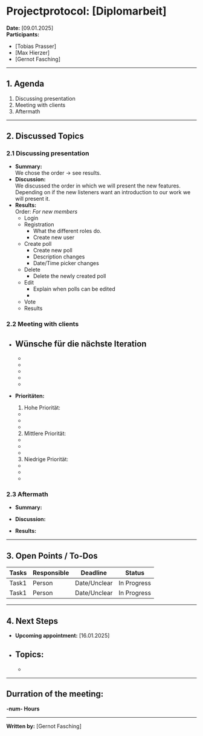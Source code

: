 # Projectprotocol: **[Diplomarbeit]**

**Date:** [09.01.2025]  
**Participants:**  
- [Tobias Prasser]  
- [Max Hierzer]  
- [Gernot Fasching]  

---

## 1. Agenda
1. Discussing presentation
2. Meeting with clients
3. Aftermath

---

## 2. Discussed Topics
### 2.1 Discussing presentation
- **Summary:**  
  We chose the order -> see results.
- **Discussion:**  
  We discussed the order in which we will present the new features. Depending on if the new listeners want an introduction to our work we will present it.
- **Results:**  
  Order:
    *For new members*
    - Login
    - Registration
      - What the different roles do.
      - Create new user
    - Create poll
      - Create new poll
      - Description changes
      - Date/Time picker changes
    - Delete 
      - Delete the newly created poll
    - Edit
      - Explain when polls can be edited
      - 
    - Vote
    - Results

### 2.2 Meeting with clients
- **Wünsche für die nächste Iteration**  
  - 
  - 
  - 
  - 
  - 
  - 

- **Prioritäten:**  
  1. Hohe Priorität:
    - 
    - 
    - 
  
  2. Mittlere Priorität:
    - 
    - 
    - 
  
  3. Niedrige Priorität:
    - 
    - 
    - 


### 2.3 Aftermath
- **Summary:**  
  
- **Discussion:**  
  
- **Results:**  
  

---

## 3. Open Points / To-Dos
| Tasks              | Responsible    | Deadline       | Status       |
|--------------------|----------------|----------------|--------------|
| Task1              | Person         | Date/Unclear   | In Progress  |
| Task1              | Person         | Date/Unclear   | In Progress  |

---

## 4. Next Steps
- **Upcoming appointment:** [16.01.2025]  
- **Topics:**  
  - 
  -   

---

## Durration of the meeting:
 **-num- Hours**

---

**Written by:** [Gernot Fasching]
